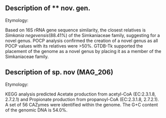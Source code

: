 ## Description of ** nov. gen.

Etymology:

Based on 16S rRNA gene sequence similarity, the closest relatives is
*Simkania negevensis*(88.41%) of the Simkaniaceae family, suggesting for a novel genus. 
POCP analysis confirmed the creation of a novel genus as all POCP values with its relatives were >50%.
GTDB-Tk supported the placement of the genome as a novel genus by placing it 
as a member of the Simkaniaceae family. 

## Description of sp. nov (MAG_206)

Etymology:


KEGG analysis predicted 
Acetate production from acetyl-CoA (EC:2.3.1.8, 2.7.2.1) and 
Propionate production from propanoyl-CoA (EC:2.3.1.8, 2.7.2.1).
A set of 56 CAZymes were identified within the genome.
The G+C content of the genomic DNA is 54.0%.


